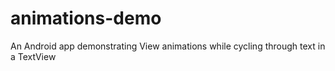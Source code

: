 animations-demo
===============

An Android app demonstrating View animations while cycling through text in a TextView
